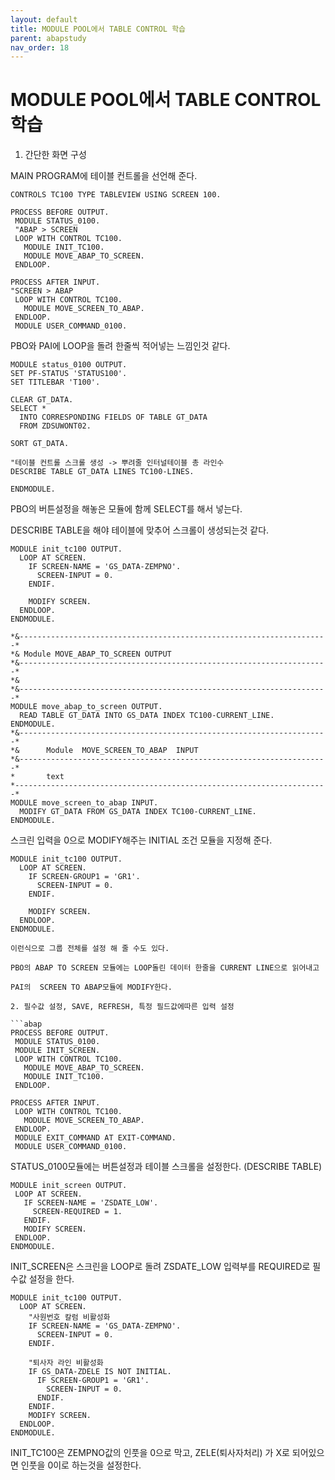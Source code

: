 ```yaml
---
layout: default
title: MODULE POOL에서 TABLE CONTROL 학습
parent: abapstudy
nav_order: 18
---
```

# MODULE POOL에서 TABLE CONTROL 학습

1. 간단한 화면 구성

MAIN PROGRAM에 테이블 컨트롤을 선언해 준다.
```abap
CONTROLS TC100 TYPE TABLEVIEW USING SCREEN 100.
```
```abap
PROCESS BEFORE OUTPUT.
 MODULE STATUS_0100.
 "ABAP > SCREEN
 LOOP WITH CONTROL TC100.
   MODULE INIT_TC100.
   MODULE MOVE_ABAP_TO_SCREEN.
 ENDLOOP.

PROCESS AFTER INPUT.
"SCREEN > ABAP
 LOOP WITH CONTROL TC100.
   MODULE MOVE_SCREEN_TO_ABAP.
 ENDLOOP.
 MODULE USER_COMMAND_0100.
 ```
 PBO와 PAI에 LOOP을 돌려 한줄씩 적어넣는 느낌인것 같다.
 ```abap
 MODULE status_0100 OUTPUT.
 SET PF-STATUS 'STATUS100'.
 SET TITLEBAR 'T100'.

 CLEAR GT_DATA.
 SELECT *
   INTO CORRESPONDING FIELDS OF TABLE GT_DATA
   FROM ZDSUWONT02.

 SORT GT_DATA.

 "테이블 컨트롤 스크롤 생성 -> 뿌려줄 인터널테이블 총 라인수
 DESCRIBE TABLE GT_DATA LINES TC100-LINES.

ENDMODULE.
```
PBO의 버튼설정을 해놓은 모듈에 함께 SELECT를 해서 넣는다.

DESCRIBE TABLE을 해야 테이블에 맞추어 스크롤이 생성되는것 같다.

```abap
MODULE init_tc100 OUTPUT.
  LOOP AT SCREEN.
    IF SCREEN-NAME = 'GS_DATA-ZEMPNO'.
      SCREEN-INPUT = 0.
    ENDIF.

    MODIFY SCREEN.
  ENDLOOP.
ENDMODULE.

*&---------------------------------------------------------------------*
*& Module MOVE_ABAP_TO_SCREEN OUTPUT
*&---------------------------------------------------------------------*
*&
*&---------------------------------------------------------------------*
MODULE move_abap_to_screen OUTPUT.
  READ TABLE GT_DATA INTO GS_DATA INDEX TC100-CURRENT_LINE.
ENDMODULE.
*&---------------------------------------------------------------------*
*&      Module  MOVE_SCREEN_TO_ABAP  INPUT
*&---------------------------------------------------------------------*
*       text
*----------------------------------------------------------------------*
MODULE move_screen_to_abap INPUT.
  MODIFY GT_DATA FROM GS_DATA INDEX TC100-CURRENT_LINE.
ENDMODULE.
```
스크린 입력을 0으로 MODIFY해주는 INITIAL 조건 모듈을 지정해 준다.
```abap
MODULE init_tc100 OUTPUT.
  LOOP AT SCREEN.
    IF SCREEN-GROUP1 = 'GR1'.
      SCREEN-INPUT = 0.
    ENDIF.

    MODIFY SCREEN.
  ENDLOOP.
ENDMODULE.

이런식으로 그룹 전체를 설정 해 줄 수도 있다.

PBO의 ABAP TO SCREEN 모듈에는 LOOP돌린 데이터 한줄을 CURRENT LINE으로 읽어내고

PAI의  SCREEN TO ABAP모듈에 MODIFY한다.

2. 필수값 설정, SAVE, REFRESH, 특정 필드값에따른 입력 설정

```abap
PROCESS BEFORE OUTPUT.
 MODULE STATUS_0100.
 MODULE INIT_SCREEN.
 LOOP WITH CONTROL TC100.
   MODULE MOVE_ABAP_TO_SCREEN.
   MODULE INIT_TC100.
 ENDLOOP.

PROCESS AFTER INPUT.
 LOOP WITH CONTROL TC100.
   MODULE MOVE_SCREEN_TO_ABAP.
 ENDLOOP.
 MODULE EXIT_COMMAND AT EXIT-COMMAND.
 MODULE USER_COMMAND_0100.
 ```
 STATUS_0100모듈에는 버튼설정과 테이블 스크롤을 설정한다. (DESCRIBE TABLE)
 
 ```abap
 MODULE init_screen OUTPUT.
  LOOP AT SCREEN.
    IF SCREEN-NAME = 'ZSDATE_LOW'.
      SCREEN-REQUIRED = 1.
    ENDIF.
    MODIFY SCREEN.
  ENDLOOP.
ENDMODULE.
```
INIT_SCREEN은 스크린을 LOOP로 돌려 ZSDATE_LOW 입력부를 REQUIRED로 필수값 설정을 한다.
```abap
MODULE init_tc100 OUTPUT.
  LOOP AT SCREEN.
    "사원번호 칼럼 비활성화
    IF SCREEN-NAME = 'GS_DATA-ZEMPNO'.
      SCREEN-INPUT = 0.
    ENDIF.

    "퇴사자 라인 비활성화
    IF GS_DATA-ZDELE IS NOT INITIAL.
      IF SCREEN-GROUP1 = 'GR1'.
        SCREEN-INPUT = 0.
      ENDIF.
    ENDIF.
    MODIFY SCREEN.
  ENDLOOP.
ENDMODULE.
```
INIT_TC100은 ZEMPNO값의 인풋을 0으로 막고, ZELE(퇴사자처리) 가 X로 되어있으면 인풋을 0이로 하는것을 설정한다.
